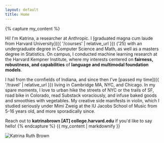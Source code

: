 ```yaml
---
layout: default
title: Home
---
```


<div class="profile-container">
    <div class="profile-content">
{% capture my_content %}

Hi! I'm Katrina, a researcher at Anthropic. I [graduated magna cum laude from Harvard University]({{ '/courses' | relative_url }}) ('25) with an undergraduate degree in Computer Science and Math, as well as a masters degree in Statistics. On campus, I conducted machine learning research at the Harvard Kempner Institute, where my interests centered on **fairness, robustness, and capabilities** of **language and multimodal foundation models**.

I hail from the cornfields of Indiana, and since then I've [passed my time]({{ '/travel' | relative_url }}) living in Cambridge MA, NYC, and Chicago. In my spare moments, I love to urban hike the streets of NYC or the trails of SF, road bike in Colorado, read Substack voraciously, and infuse baked goods and smoothies with vegetables. My creative side manifests in violin, which I studied seriously under Mimi Zweig at the IU Jacobs School of Music from 5-16 years old, and more sporadically since. 

Reach out to **katrinabrown [AT] college.harvard.edu** if you'd like to say hello!
{% endcapture %}
{{ my_content | markdownify }}
    </div>
    <img src="{{ '/assets/KatrinaBrownGrad2025Cropped.jpg' | relative_url }}" alt="Katrina Ruth Brown" class="profile-image">
</div>